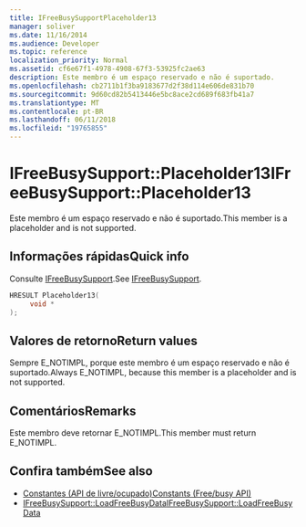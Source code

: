 ```yaml
---
title: IFreeBusySupportPlaceholder13
manager: soliver
ms.date: 11/16/2014
ms.audience: Developer
ms.topic: reference
localization_priority: Normal
ms.assetid: cf6e67f1-4978-4908-67f3-53925fc2ae63
description: Este membro é um espaço reservado e não é suportado.
ms.openlocfilehash: cb2711b1f3ba9183677d2f38d114e606de831b70
ms.sourcegitcommit: 9d60cd82b5413446e5bc8ace2cd689f683fb41a7
ms.translationtype: MT
ms.contentlocale: pt-BR
ms.lasthandoff: 06/11/2018
ms.locfileid: "19765855"
---
```

# <a name="ifreebusysupportplaceholder13"></a><span data-ttu-id="5c9c3-103">IFreeBusySupport::Placeholder13</span><span class="sxs-lookup"><span data-stu-id="5c9c3-103">IFreeBusySupport::Placeholder13</span></span>

<span data-ttu-id="5c9c3-104">Este membro é um espaço reservado e não é suportado.</span><span class="sxs-lookup"><span data-stu-id="5c9c3-104">This member is a placeholder and is not supported.</span></span>
  
## <a name="quick-info"></a><span data-ttu-id="5c9c3-105">Informações rápidas</span><span class="sxs-lookup"><span data-stu-id="5c9c3-105">Quick info</span></span>

<span data-ttu-id="5c9c3-106">Consulte [IFreeBusySupport](ifreebusysupport.md).</span><span class="sxs-lookup"><span data-stu-id="5c9c3-106">See [IFreeBusySupport](ifreebusysupport.md).</span></span>
  
```cpp
HRESULT Placeholder13( 
     void * 
);
```

## <a name="return-values"></a><span data-ttu-id="5c9c3-107">Valores de retorno</span><span class="sxs-lookup"><span data-stu-id="5c9c3-107">Return values</span></span>

<span data-ttu-id="5c9c3-108">Sempre E_NOTIMPL, porque este membro é um espaço reservado e não é suportado.</span><span class="sxs-lookup"><span data-stu-id="5c9c3-108">Always E_NOTIMPL, because this member is a placeholder and is not supported.</span></span>
  
## <a name="remarks"></a><span data-ttu-id="5c9c3-109">Comentários</span><span class="sxs-lookup"><span data-stu-id="5c9c3-109">Remarks</span></span>

<span data-ttu-id="5c9c3-110">Este membro deve retornar E_NOTIMPL.</span><span class="sxs-lookup"><span data-stu-id="5c9c3-110">This member must return E_NOTIMPL.</span></span>
  
## <a name="see-also"></a><span data-ttu-id="5c9c3-111">Confira também</span><span class="sxs-lookup"><span data-stu-id="5c9c3-111">See also</span></span>

- [<span data-ttu-id="5c9c3-112">Constantes (API de livre/ocupado)</span><span class="sxs-lookup"><span data-stu-id="5c9c3-112">Constants (Free/busy API)</span></span>](constants-free-busy-api.md)
- [<span data-ttu-id="5c9c3-113">IFreeBusySupport::LoadFreeBusyData</span><span class="sxs-lookup"><span data-stu-id="5c9c3-113">IFreeBusySupport::LoadFreeBusyData</span></span>](ifreebusysupport-loadfreebusydata.md)

